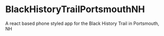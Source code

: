 # BlackHistoryTrailPortsmouthNH
A react based phone styled app for the Black History Trail in Portsmouth, NH
